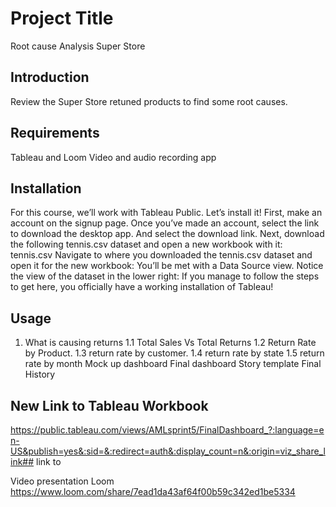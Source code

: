 # Project Title
Root cause Analysis Super Store 

## Introduction
Review the Super Store retuned products to find some root causes.
## Requirements
Tableau and Loom Video and audio recording app 
## Installation
For this course, we’ll work with Tableau Public. Let’s install it!
First, make an account on the signup page.
Once you’ve made an account, select the link to download the desktop app.
And select the download link.
Next, download the following tennis.csv dataset and open a new workbook with it:
tennis.csv
Navigate to where you downloaded the tennis.csv dataset and open it for the new workbook:
You’ll be met with a Data Source view. Notice the view of the dataset in the lower right:
If you manage to follow the steps to get here, you officially have a working installation of Tableau!

## Usage
1. What is causing returns
1.1 Total Sales Vs Total Returns 
1.2 Return Rate by Product.
1.3 return rate by customer.
1.4 return rate by state
1.5 return rate by month 
Mock up dashboard 
Final dashboard 
Story template
Final History
 
## New Link to Tableau Workbook 
https://public.tableau.com/views/AMLsprint5/FinalDashboard_?:language=en-US&publish=yes&:sid=&:redirect=auth&:display_count=n&:origin=viz_share_link## link to 

Video presentation Loom 
https://www.loom.com/share/7ead1da43af64f00b59c342ed1be5334


